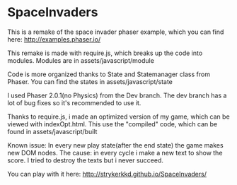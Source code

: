 SpaceInvaders
============= 
This is a remake of the space invader phaser example, which you can find here:
http://examples.phaser.io/

This remake is made with require.js, which breaks up the code into modules.
Modules are in assets/javascript/module

Code is more organized thanks to State and Statemanager class from Phaser.
You can find the states in assets/javascript/state

I used Phaser 2.0.1(no Physics) from the Dev branch.
The dev branch has a lot of bug fixes so it's recommended to use it.

Thanks to require.js, i made an optimized version of my game,
which can be viewed with indexOpt.html. This use the "compiled" code, which can be found in assets/javascript/built

Known issue: In every new play state(after the end state) the game makes new DOM nodes.
The cause: in every cycle i make a new text to show the score.
I tried to destroy the texts but i never succeed.

You can play with it here: http://strykerkkd.github.io/SpaceInvaders/
